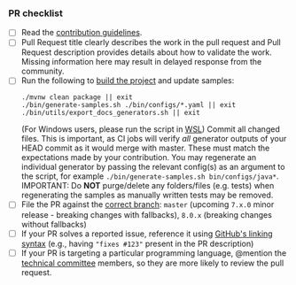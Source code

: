 <!-- Enter details of the change here. Include additional tests that have been done, reference to the issue for tracking, etc. -->

<!-- Please check the completed items below -->
### PR checklist
 
- [ ] Read the [contribution guidelines](https://github.com/openapitools/openapi-generator/blob/master/CONTRIBUTING.md).
- [ ] Pull Request title clearly describes the work in the pull request and Pull Request description provides details about how to validate the work. Missing information here may result in delayed response from the community.
- [ ] Run the following to [build the project](https://github.com/OpenAPITools/openapi-generator#14---build-projects) and update samples:
  ```
  ./mvnw clean package || exit
  ./bin/generate-samples.sh ./bin/configs/*.yaml || exit
  ./bin/utils/export_docs_generators.sh || exit
  ``` 
  (For Windows users, please run the script in [WSL](https://learn.microsoft.com/en-us/windows/wsl/install))
  Commit all changed files. 
  This is important, as CI jobs will verify _all_ generator outputs of your HEAD commit as it would merge with master. 
  These must match the expectations made by your contribution. 
  You may regenerate an individual generator by passing the relevant config(s) as an argument to the script, for example `./bin/generate-samples.sh bin/configs/java*`. 
  IMPORTANT: Do **NOT** purge/delete any folders/files (e.g. tests) when regenerating the samples as manually written tests may be removed.
- [ ] File the PR against the [correct branch](https://github.com/OpenAPITools/openapi-generator/wiki/Git-Branches): `master` (upcoming `7.x.0` minor release - breaking changes with fallbacks), `8.0.x` (breaking changes without fallbacks)
- [ ] If your PR solves a reported issue, reference it using [GitHub's linking syntax](https://docs.github.com/en/issues/tracking-your-work-with-issues/using-issues/linking-a-pull-request-to-an-issue#linking-a-pull-request-to-an-issue-using-a-keyword) (e.g., having `"fixes #123"` present in the PR description)
- [ ] If your PR is targeting a particular programming language, @mention the [technical committee](https://github.com/openapitools/openapi-generator/#62---openapi-generator-technical-committee) members, so they are more likely to review the pull request.

